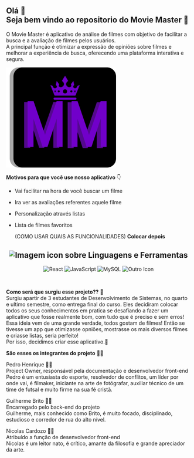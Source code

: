 ## Olá 👋 <br> Seja bem vindo ao repositorio do Movie Master 🎥 <br>


O Movie Master é aplicativo de análise de filmes com objetivo de facilitar a busca e a avaliação de filmes pelos usuários. <br>
A principal função é otimizar a expressão de opiniões sobre filmes e melhorar a experiência de busca, oferecendo uma plataforma interativa e segura. 


<img src="https://github.com/GuilhermeBritoBR/MovieMaster/blob/main/Component%2012.png?raw=true" alt="Descrição da Imagem" width="300">

**Motivos para que você use nosso aplicativo** 👇
- Vai facilitar na hora de você buscar um filme
- Ira ver as avaliações referentes aquele filme
- Personalização através listas
- Lista de filmes favoritos

  (COMO USAR
  QUAIS AS FUNCIONALIDADES) **Colocar depois**



<h2 align="center">
  <img src="https://cdn-icons-png.flaticon.com/512/2572/2572708.png" width="25" height="25" alt="Imagem icon sobre" />
  Linguagens e Ferramentas
</h2>

<p align="center">
  <img src="https://techstack-generator.vercel.app/react-icon.svg" alt="React" width="65" height="65" />
  <img src="https://techstack-generator.vercel.app/js-icon.svg" alt="JavaScript" width="65" height="65" />
  <img src="https://techstack-generator.vercel.app/mysql-icon.svg" alt="MySQL" width="65" height="65" />
  <img src="https://user-images.githubusercontent.com/74038190/212257460-738ff738-247f-4445-a718-cdd0ca76e2db.gif" alt="Outro Icon" width="65" height="65" />
</p>


<br>
  


**Como será que surgiu esse projeto??** 🤔<br>
Surgiu apartir de 3 estudantes de Desenvolvimento de Sistemas, no quarto e ultimo semestre, como entrega final do curso. 
Eles decidiram colocar todos os seus conhecimentos em pratica se desafiando a fazer um aplicativo que fosse realmente bom, com tudo que é preciso e sem erros! 
Essa ideia vem de uma grande verdade, todos gostam de filmes! Então se tivesse um app que otimizasse opniões, mostrasse os mais diversos filmes e criasse listas, seria perfeito!    
Por isso, decidimos criar esse aplicativo.🤩

**São esses os integrantes do projeto** 🧑‍💻

Pedro Henrique 🙋‍♂️<br>
Project Owner, responsável pela documentação e desenvolvedor front-end <br>
Pedro é um entusiasta do esporte, resolvedor de conflitos, um líder por onde vai, é filmaker, iniciante na arte de fotógrafar, auxiliar técnico de um time de futsal e muito firme na sua fé cristã. 

Guilherme Brito 🙋‍♂️<br>
Encarregado pelo back-end do projeto <br>
Guilherme, mais conhecido como Brito, é muito focado, disciplinado, estudioso e corredor de rua do alto nível.

Nicolas Cardozo 🙋‍♂️<br>
Atribuído a função de desenvolvedor front-end <br>
Nicolas é um leitor nato, é crítico, amante da filosofia e grande apreciador da arte. 



